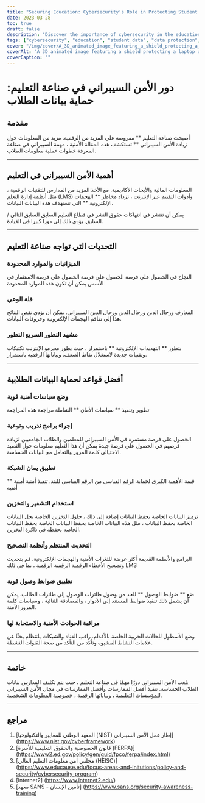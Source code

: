 ```yaml
---
title: "Securing Education: Cybersecurity's Role in Protecting Student Data"
date: 2023-03-28
toc: true
draft: false
description: "Discover the importance of cybersecurity in the education industry and learn how to protect sensitive student data."
tags: ["cybersecurity", "education", "student data", "data protection", "privacy", "FERPA", "NIST", "HEISC", "Internet2", "SANS Institute", "security policies", "phishing", "awareness training", "risk assessment", "multi-factor authentication", "encryption", "incident response", "network security", "secure access", "firewalls"]
cover: "/img/cover/A_3D_animated_image_featuring_a_shield_protecting_a_laptop.png"
coverAlt: "A 3D animated image featuring a shield protecting a laptop displaying a graduation cap, symbolizing the protection of student data in the education industry."
coverCaption: ""
---
```


 # دور الأمن السيبراني في صناعة التعليم: حماية بيانات الطلاب  ## مقدمة  أصبحت صناعة التعليم ** مفروضة على المزيد من الرقمية. مزيد من المعلومات حول زيادة الأمن السيبراني ** تستكشف هذه المقالة الأمنية ، مهمة السيبراني في صناعة المعرفة خطوات عملية معلومات الطلاب.  ______  ## أهمية الأمن السيبراني في التعليم  المعلومات المالية والأبحاث الأكاديمية. مع الأخذ المزيد من المدارس للتقنيات الرقمية ، مثل أنظمة إدارة التعلم (LMS) وأدوات التقييم عبر الإنترنت ، تزداد مخاطر ** الهجمات الإلكترونية ** التي تستهدف هذه البيانات البيانات.  يمكن أن تنتشر في انتهاكات حقوق النشر في قطاع التعليم السابق السابق التالي / السابق. يؤدي ذلك إلى دورا كبيرا في القيادة.  ______  ## التحديات التي تواجه صناعة التعليم  ### الميزانيات والموارد المحدودة  النجاح في الحصول على فرصة الحصول على فرصة الحصول على فرصة الاستثمار في الأسس يمكن أن تكون هذه الموارد المحدودة  ### قلة الوعي  المعارف ورجال الدين ورجال الدين ورجال الدين السيبراني. يمكن أن يؤدي نقص النتائج هذا إلى تفاقم الهجمات الإلكترونية وخروقات البيانات.  ### مشهد التطور السريع التطور  يتطور ** التهديدات الإلكترونية ** باستمرار ، حيث يطور مجرمو الإنترنت تكتيكات وتقنيات جديدة لاستغلال نقاط الضعف. وبياناتها الرقمية باستمرار.  ______  ## أفضل قواعد لحماية البيانات الطلابية  ### وضع سياسات أمنية قوية  تطوير وتنفيذ ** سياسات الأمان ** الشاملة مراجعة هذه المراجعة  ### إجراء برامج تدريب وتوعية  الحصول على فرصة مستمرة في الأمن السيبراني للمعلمين والطلاب الجامعيين لزيادة فرصهم في الحصول على فرصة جيدة يمكن أن هذا التعليم معلومات حول التصيد الاحتيالي كلمة المرور والتعامل مع البيانات الحساسة.  ### تطبيق يمان الشبكة  ** قيمة الأهمية الكبرى لحماية الرقم القياسي من الرقم القياسي للبند. تنفيذ أمنية أمنية أمنية  ### استخدام التشفير والتخزين  ترميز البيانات الخاصة بحفظ البيانات إضافة إلى ذلك ، حلول التخزين الخاصة بحل البيانات الخاصة بحفظ البيانات ، مثل هذه البيانات الخاصة بحفظ البيانات الخاصة بحفظ البيانات الخاصة بحفظه في ذاكرة التخزين.  ### التحديث المنتظم وأنظمة التصحيح  البرامج والأنظمة القديمة أكثر عرضة للثغرات الأمنية والهجمات الإلكترونية. قم بتحديث وتصحيح الأخطاء الرقمية الرقمية الرقمية ، بما في ذلك LMS  ### تطبيق ضوابط وصول قوية  ضع ** ضوابط الوصول ** للحد من وصول طائرات الوصول إلى طائرات الطالب. يمكن أن يشمل ذلك تنفيذ ضوابط المستند إلى الأدوار ، والمصادقة الثنائية ، وسياسات كلمة المرور الآمنة.  ### مراقبة الحوادث الأمنية والاستجابة لها  وضع الأسطول للحالات الحربية الخاصة بالأقدام. راقب القناة والشبكات بانتظام بحثًا عن علامات النشاط المشبوه وتأكد من التأكد من صحة القنوات النشطة.  ______  ## خاتمة  يلعب الأمن السيبراني دورًا مهمًا في صناعة التعليم ، حيث يتم تكليف المدارس بيانات الطلاب الحساسة. تنفيذ أفضل الممارسات وأفضل الممارسات في مجال الأمن السيبراني للمؤسسات التعليمية ، وبياناتها الرقمية ، خصوصية المعلومات الشخصية.  ______  ## مراجع  1. [المعهد الوطني للمعايير والتكنولوجيا (NIST) إطار عمل الأمن السيبراني] (https://www.nist.gov/cyberframework) 2. [قانون الخصوصية والحقوق التعليمية للأسرة (FERPA)] (https://www2.ed.gov/policy/gen/guid/fpco/ferpa/index.html) 3. [مجلس أمن معلومات التعليم العالي (HEISC)] (https://www.educause.edu/focus-areas-and-initutions/policy-and-security/cybersecurity-program) 4. [Internet2] (https://www.internet2.edu/) 5. [معهد SANS - تأمين الإنسان] (https://www.sans.org/security-awareness-training) 